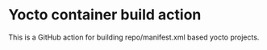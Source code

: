 Yocto container build action
============================

This is a GitHub action for building repo/manifest.xml based yocto projects.
